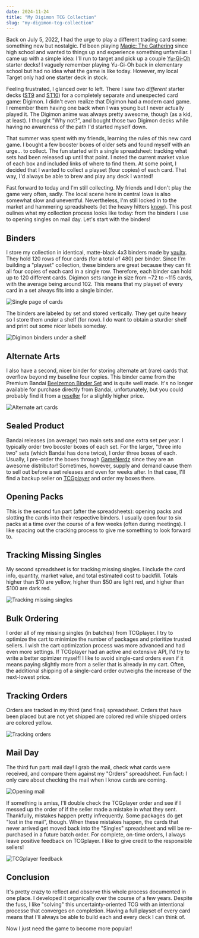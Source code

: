 ```yaml
---
date: 2024-11-24
title: "My Digimon TCG Collection"
slug: "my-digimon-tcg-collection"
---
```


Back on July 5, 2022, I had the urge to play a different trading card some: something new but nostalgic.
I'd been playing [Magic: The Gathering](https://en.wikipedia.org/wiki/Magic:_The_Gathering) since high school and wanted to things up and experience something unfamiliar.
I came up with a simple idea: I'll run to target and pick up a couple [Yu-Gi-Oh](https://en.wikipedia.org/wiki/Yu-Gi-Oh!_Trading_Card_Game) starter decks!
I vaguely remember playing Yu-Gi-Oh back in elementary school but had no idea what the game is like today.
However, my local Target only had one starter deck in stock.

Feeling frustrated, I glanced over to left.
There I saw two _different_ starter decks ([ST9](https://digimoncardgame.fandom.com/wiki/ST-9:_Starter_Deck_Ultimate_Ancient_Dragon) and [ST10](https://digimoncardgame.fandom.com/wiki/ST-10:_Starter_Deck_Parallel_World_Tactician)) for a completely separate and unexpected card game: Digimon.
I didn't even realize that Digimon had a modern card game.
I remember them having one back when I was young but I never actually played it.
The Digimon anime was always pretty awesome, though (as a kid, at least).
I thought "Why not?", and bought those two Digimon decks while having no awareness of the path I'd started myself down.

That summer was spent with my friends, learning the rules of this new card game.
I bought a few booster boxes of older sets and found myself with an urge... to collect.
The fun started with a single spreadsheet: tracking what sets had been released up until that point.
I noted the current market value of each box and included links of where to find them.
At some point, I decided that I wanted to collect a playset (four copies) of each card.
That way, I'd always be able to brew and play any deck I wanted!

Fast forward to today and I'm still collecting.
My friends and I don't play the game very often, sadly.
The local scene here in central Iowa is also somewhat slow and uneventful.
Nevertheless, I'm still locked in to the market and hammering spreadsheets (let the heavy hitters [know](https://www.youtube.com/watch?v=lfqerR3d7hQ)).
This post oulines what my collection process looks like today: from the binders I use to opening singles on mail day.
Let's start with the binders!

## Binders

I store my collection in identical, matte-black 4x3 binders made by [vaultx](https://us.vaultx.com/collections/card-binders/products/12-pocket-strap-binder).
They hold 120 rows of four cards (for a total of 480) per binder.
Since I'm building a "playset" collection, these binders are great because they can fit all four copies of each card in a single row.
Therefore, each binder can hold up to 120 different cards.
Digimon sets range in size from ~72 to ~115 cards, with the average being around 102.
This means that my playset of every card in a set always fits into a single binder.

![Single page of cards](/images/20241124/page.webp)

The binders are labeled by set and stored vertically.
They get quite heavy so I store them _under_ a shelf (for now).
I do want to obtain a sturdier shelf and print out some nicer labels someday.

![Digimon binders under a shelf](/images/20241124/binders.webp)

## Alternate Arts

I also have a second, nicer binder for storing alternate art (rare) cards that overflow beyond my baseline four copies.
This binder came from the Premium Bandai [Beelzemon Binder Set](https://p-bandai.com/us/item/N2710855001001) and is quite well made.
It's no longer available for purchase directly from Bandai, unfortunately, but you could probably find it from a [reseller](https://www.tcgplayer.com/product/514078/storage-albums-bandai-storage-albums-digimon-card-game-premium-binder-set-9-pocket-binder-beelzemon-and-beelstarmon?page=1&Language=English) for a slightly higher price.

![Alternate art cards](/images/20241124/alts.webp)

## Sealed Product

Bandai releases (on average) two main sets and one extra set per year.
I typically order two booster boxes of each set.
For the larger, "three into two" sets (which Bandai has done twice), I order three boxes of each.
Usually, I pre-order the boxes through [GameNerdz](https://www.gamenerdz.com/digimon) since they are an awesome distributor!
Sometimes, however, supply and demand cause them to sell out before a set releases and even for weeks after.
In that case, I'll find a backup seller on [TCGplayer](https://www.tcgplayer.com/) and order my boxes there.

## Opening Packs

This is the second fun part (after the spreadsheets): opening packs and slotting the cards into their respective binders.
I usually open four to six packs at a time over the course of a few weeks (often during meetings).
I like spacing out the cracking process to give me something to look forward to.

## Tracking Missing Singles

My second spreadsheet is for tracking missing singles.
I include the card info, quantity, market value, and total estimated cost to backfill.
Totals higher than $10 are yellow, higher than $50 are light red, and higher than $100 are dark red.

![Tracking missing singles](/images/20241124/singles.webp)

## Bulk Ordering

I order all of my missing singles (in batches) from TCGplayer.
I try to optimize the cart to minimize the number of packages and prioritize trusted sellers.
I wish the cart optimization process was more advanced and had even more settings.
If TCGplayer had an active and extensive API, I'd try to write a better opimizer myself!
I like to avoid single-card orders even if it means paying slightly more from a seller that is already in my cart.
Often, the additional shipping of a single-card order outweighs the increase of the next-lowest price.

## Tracking Orders

Orders are tracked in my third (and final) spreadsheet.
Orders that have been placed but are not yet shipped are colored red while shipped orders are colored yellow.

![Tracking orders](/images/20241124/orders.webp)

## Mail Day

The third fun part: mail day!
I grab the mail, check what cards were received, and compare them against my "Orders" spreadsheet.
Fun fact: I only care about checking the mail when I know cards are coming.

![Opening mail](/images/20241124/mail.webp)

If something is amiss, I'll double check the TCGplayer order and see if I messed up the order of if the seller made a mistake in what they sent.
Thankfully, mistakes happen pretty infrequently.
Some packages do get "lost in the mail", though.
When these mistakes happen, the cards that never arrived get moved back into the "Singles" spreadsheet and will be re-purchased in a future batch order.
For complete, on-time orders, I always leave positive feedback on TCGplayer.
I like to give credit to the responsible sellers!

![TCGplayer feedback](/images/20241124/feedback.webp)

## Conclusion

It's pretty crazy to reflect and observe this whole process documented in one place.
I developed it organically over the course of a few years.
Despite the fuss, I like "solving" this uncertainty-oriented TCG with an intentional processe that converges on completion.
Having a full playset of every card means that I'll always be able to build each and every deck I can think of.

Now I just need the game to become more popular!
